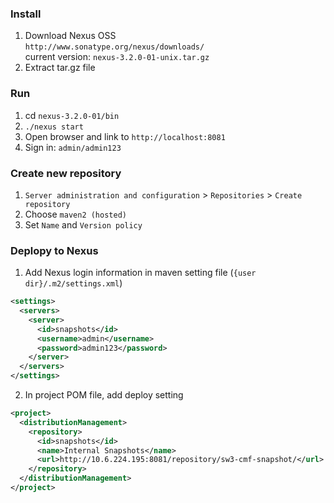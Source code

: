 ### Install
1. Download Nexus OSS <br>
    `http://www.sonatype.org/nexus/downloads/` <br>
    current version: `nexus-3.2.0-01-unix.tar.gz`
2. Extract tar.gz file

### Run
1. cd `nexus-3.2.0-01/bin`
2. `./nexus start`
3. Open browser and link to `http://localhost:8081`
4. Sign in: `admin/admin123`

### Create new repository
1. `Server administration and configuration` > `Repositories` > `Create repository`
2. Choose `maven2 (hosted)`
3. Set `Name` and `Version policy`

### Deplopy to Nexus
1. Add Nexus login information in maven setting file (`{user dir}/.m2/settings.xml`)
```xml
<settings>
  <servers>   
    <server>    
      <id>snapshots</id>    
      <username>admin</username>    
      <password>admin123</password>    
    </server>       
  </servers>
</settings>
```

2. In project POM file, add deploy setting
```xml
<project>
  <distributionManagement>
    <repository>
      <id>snapshots</id>
      <name>Internal Snapshots</name>
      <url>http://10.6.224.195:8081/repository/sw3-cmf-snapshot/</url>
    </repository>
  </distributionManagement>
</project>
```
